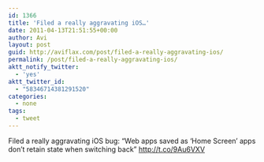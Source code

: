 ```yaml
---
id: 1366
title: 'Filed a really aggravating iOS…'
date: 2011-04-13T21:51:55+00:00
author: Avi
layout: post
guid: http://aviflax.com/post/filed-a-really-aggravating-ios/
permalink: /post/filed-a-really-aggravating-ios/
aktt_notify_twitter:
  - 'yes'
aktt_twitter_id:
  - "58346714381291520"
categories:
  - none
tags:
  - tweet
---
```

Filed a really aggravating iOS bug: “Web apps saved as ‘Home Screen’ apps don&#8217;t retain state when switching back” <a href="http://t.co/9Au6VXV" rel="nofollow">http://t.co/9Au6VXV</a>